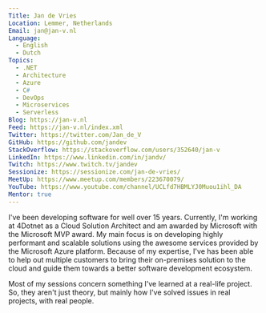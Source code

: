 ```yaml
---
Title: Jan de Vries
Location: Lemmer, Netherlands
Email: jan@jan-v.nl
Language:
  - English
  - Dutch
Topics:
  - .NET
  - Architecture
  - Azure
  - C#
  - DevOps
  - Microservices
  - Serverless
Blog: https://jan-v.nl
Feed: https://jan-v.nl/index.xml
Twitter: https://twitter.com/Jan_de_V
GitHub: https://github.com/jandev
StackOverflow: https://stackoverflow.com/users/352640/jan-v
LinkedIn: https://www.linkedin.com/in/jandv/
Twitch: https://www.twitch.tv/jandev
Sessionize: https://sessionize.com/jan-de-vries/
MeetUp: https://www.meetup.com/members/223670079/
YouTube: https://www.youtube.com/channel/UCLfd7HBMLYJ0Muou1ihl_DA
Mentor: true
---
```

I've been developing software for well over 15 years. 
Currently, I'm working at 4Dotnet as a Cloud Solution Architect and am awarded by Microsoft with the Microsoft MVP award.
My main focus is on developing highly performant and scalable solutions using the awesome services provided by the Microsoft Azure platform. Because of my expertise, I've has been able to help out multiple customers to bring their on-premises solution to the cloud and guide them towards a better software development ecosystem.

Most of my sessions concern something I've learned at a real-life project. So, they aren't just theory, but mainly how I've solved issues in real projects, with real people.

